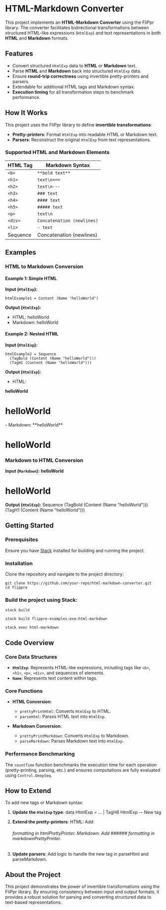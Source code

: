 # HTML-Markdown Converter

This project implements an **HTML-Markdown Converter** using the FliPpr library. The converter facilitates bidirectional transformations between structured HTML-like expressions (`HtmlExp`) and text representations in both **HTML** and **Markdown** formats.

## Features

- Convert structured `HtmlExp` data to **HTML** or **Markdown** text.
- Parse **HTML** and **Markdown** back into structured `HtmlExp` data.
- Ensure **round-trip correctness** using invertible pretty-printers and parsers.
- Extendable for additional HTML tags and Markdown syntax.
- **Execution timing** for all transformation steps to benchmark performance.

## How It Works

This project uses the FliPpr library to define **invertible transformations**:
- **Pretty-printers**: Format `HtmlExp` into readable HTML or Markdown text.
- **Parsers**: Reconstruct the original `HtmlExp` from text representations.

### Supported HTML and Markdown Elements

| **HTML Tag** | **Markdown Syntax**       |
|--------------|---------------------------|
| `<b>`        | `**bold text**`           |
| `<h1>`       | `text\n===`               |
| `<h2>`       | `text\n---`               |
| `<h3>`       | `### text`                |
| `<h4>`       | `#### text`               |
| `<h5>`       | `##### text`              |
| `<p>`        | `text\n`                  |
| `<div>`      | `Concatenation (newlines)`|
| `<li>`       | `- text`                  |
| Sequence     | Concatenation (newlines)  |

## Examples

### HTML to Markdown Conversion

#### Example 1: Simple HTML

**Input (`HtmlExp`):**

    htmlExample1 = Content (Name "helloWorld")

**Output (`HtmlExp`):**
- HTML:
    <html>helloWorld</html>
- Markdown:
    helloWorld

#### Example 2: Nested HTML

**Input (`HtmlExp`):**

    htmlExample2 = Sequence 
      (TagBold (Content (Name "helloWorld")))
      (TagH1 (Content (Name "helloWorld")))
      
**Output (`HtmlExp`):**
- HTML:
<html><b>helloWorld</b><h1>helloWorld</h1></html>
- Markdown:
**helloWorld**

helloWorld
===

### Markdown to HTML Conversion

**Input (`Markdown`):**
**helloWorld**

helloWorld
===
      
**Output (`HtmlExp`):**
Sequence 
  (TagBold (Content (Name "helloWorld")))
  (TagH1 (Content (Name "helloWorld")))


## Getting Started

### Prerequisites

Ensure you have [Stack](https://docs.haskellstack.org/en/stable/README/) installed for building and running the project.

### Installation

Clone the repository and navigate to the project directory:

    git clone https://github.com/your-repo/html-markdown-converter.git
    cd flippre

### Build the project using Stack:

    stack build
    
    stack build flippre-examples:exe:html-markdown
    
    stack exec html-markdown

## Code Overview

### Core Data Structures

- **`HtmlExp`**: Represents HTML-like expressions, including tags like `<b>`, `<h1>`, `<p>`, `<div>`, and sequences of elements.
- **`Name`**: Represents text content within tags.

### Core Functions

- **HTML Conversion**:
  - `prettyPrintHtml`: Converts `HtmlExp` to HTML.
  - `parseHtml`: Parses HTML text into `HtmlExp`.
  
- **Markdown Conversion**:
  - `prettyPrintMarkdown`: Converts `HtmlExp` to Markdown.
  - `parseMarkdown`: Parses Markdown text into `HtmlExp`.

### Performance Benchmarking

The `countTime` function benchmarks the execution time for each operation (pretty-printing, parsing, etc.) and ensures computations are fully evaluated using `Control.DeepSeq`.

## How to Extend

To add new tags or Markdown syntax:

1. **Update the `HtmlExp` type**:
   data HtmlExp
     = ...
     | TagH6 HtmlExp -- New tag

2. **Extend the pretty-printers**:
    HTML: Add <h6> formatting in htmlPrettyPrinter.
    Markdown: Add ###### formatting in markdownPrettyPrinter.

3. **Update parsers**:
   Add logic to handle the new tag in parseHtml and parseMarkdown.

## About the Project

This project demonstrates the power of invertible transformations using the FliPpr library. By ensuring consistency between input and output formats, it provides a robust solution for parsing and converting structured data to text-based representations.
